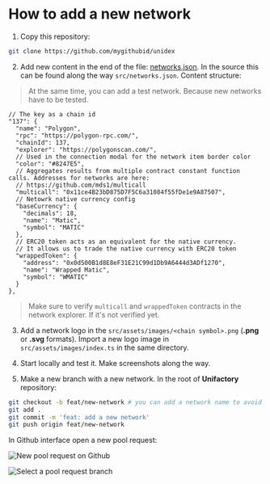 # How to add a new network


1. Copy this repository:

```bash
git clone https://github.com/mygithubid/unidex
```

2. Add new content in the end of the file: [networks.json](https://github.com/mygithubid/unidex/blob/main/src/networks.json). In the source this can be found along the way `src/networks.json`. Content structure:

> At the same time, you can add a test network. Because new networks have to be tested.


```json5
// The key as a chain id
"137": {
  "name": "Polygon",
  "rpc": "https://polygon-rpc.com/",
  "chainId": 137,
  "explorer": "https://polygonscan.com/",
  // Used in the connection modal for the network item border color
  "color": "#8247E5",
  // Aggregates results from multiple contract constant function calls. Addresses for networks are here:
  // https://github.com/mds1/multicall
  "multicall": "0x11ce4B23bD875D7F5C6a31084f55fDe1e9A87507",
  // Netowrk native currency config
  "baseCurrency": {
    "decimals": 18,
    "name": "Matic",
    "symbol": "MATIC"
  },
  // ERC20 token acts as an equivalent for the native currency.
  // It allows us to trade the native currency with ERC20 token
  "wrappedToken": {
    "address": "0x0d500B1d8E8eF31E21C99d1Db9A6444d3ADf1270",
    "name": "Wrapped Matic",
    "symbol": "WMATIC"
  }
},
```

> Make sure to verify `multicall` and `wrappedToken` contracts in the network explorer. If it's not verified yet.

3. Add a network logo in the `src/assets/images/<chain symbol>.png` (**.png** or **.svg** formats). Import a new logo image in `src/assets/images/index.ts` in the same directory.

4. Start locally and test it. Make screenshots along the way.

5. Make a new branch with a new network. In the root of **Unifactory** repository:

```bash
git checkout -b feat/new-network # you can add a network name to avoid any collisions in branches
git add .
git commit -m 'feat: add a new network'
git push origin feat/new-network
```

In Github interface open a new pool request:

![New pool request on Github](./images/pr-1.png "New pool request on Github")

![Select a pool request branch](./images/pr-2.png "Select a pool request branch")
